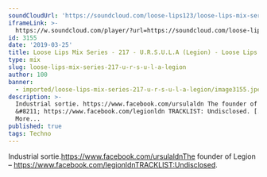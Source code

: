 ```yaml
---
soundCloudUrl: 'https://soundcloud.com/loose-lips123/loose-lips-mix-series-217-ursula'
iframeLink: >-
  https://w.soundcloud.com/player/?url=https://soundcloud.com/loose-lips123/loose-lips-mix-series-217-ursula&color=00aabb&auto_play=false&hide_related=false&show_comments=true&show_user=true&show_reposts=false
id: 3155
date: '2019-03-25'
title: Loose Lips Mix Series - 217 - U.R.S.U.L.A (Legion) - Loose Lips
type: mix
slug: loose-lips-mix-series-217-u-r-s-u-l-a-legion
author: 100
banner:
  - imported/loose-lips-mix-series-217-u-r-s-u-l-a-legion/image3155.jpeg
description: >-
  Industrial sortie. https://www.facebook.com/ursulaldn The founder of Legion
  &#8211; https://www.facebook.com/legionldn TRACKLIST: Undisclosed. [...]Read
  More...
published: true
tags: Techno
---
```

Industrial sortie.https://www.facebook.com/ursulaldnThe founder of Legion – https://www.facebook.com/legionldnTRACKLIST:Undisclosed.